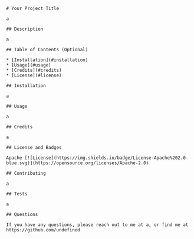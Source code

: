
    # Your Project Title

    a

    ## Description

    a

    ## Table of Contents (Optional)

    * [Installation](#installation)
    * [Usage](#usage)
    * [Credits](#credits)
    * [License](#license)

    ## Installation

    a

    ## Usage 

    a

    ## Credits

    a

    ## License and Badges

    Apache [![License](https://img.shields.io/badge/License-Apache%202.0-blue.svg)](https://opensource.org/licenses/Apache-2.0)

    ## Contributing

    a

    ## Tests

    a

    ## Questions

    If you have any questions, please reach out to me at a, or find me at https://github.com/undefined
    